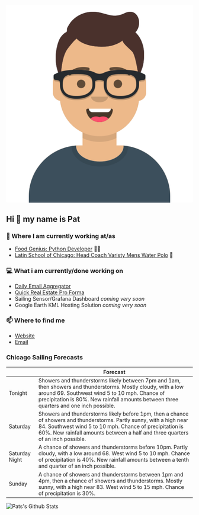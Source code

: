 [![Social banner for p-j-falconer](https://raw.githubusercontent.com/P-J-FALCONER/P-J-FALCONER/master/assets/avataaars.svg)](https://patfalconer.com/)
## Hi :wave: my name is Pat

### 💼 Where I am currently working at/as
- [Food Genius: Python Developer](https://getfoodgenius.com/) 🍔🐍
- [Latin School of Chicago: Head Coach Varisty Mens Water Polo](https://www.latinschool.org/) 🤽


### 💻 What i am currently/done working on
 - [Daily Email Aggregator](https://github.com/P-J-FALCONER/dott_daily_mail)
 - [Quick Real Estate Pro Forma](https://github.com/P-J-FALCONER/henry)
 - Sailing Sensor/Grafana Dashboard *coming very soon*
 - Google Earth KML Hosting Solution *coming very soon*

### 📫 Where to find me
 - [Website](https://patfalconer.com/)
 - [Email](mailto:patrick.j.falconer@gmail.com)


### Chicago Sailing Forecasts
|   | Forecast  |
|---|---|
| Tonight | Showers and thunderstorms likely between 7pm and 1am, then showers and thunderstorms. Mostly cloudy, with a low around 69. Southwest wind 5 to 10 mph. Chance of precipitation is 80%. New rainfall amounts between three quarters and one inch possible. |
| Saturday | Showers and thunderstorms likely before 1pm, then a chance of showers and thunderstorms. Partly sunny, with a high near 84. Southwest wind 5 to 10 mph. Chance of precipitation is 60%. New rainfall amounts between a half and three quarters of an inch possible. |
| Saturday Night | A chance of showers and thunderstorms before 10pm. Partly cloudy, with a low around 68. West wind 5 to 10 mph. Chance of precipitation is 40%. New rainfall amounts between a tenth and quarter of an inch possible. |
| Sunday | A chance of showers and thunderstorms between 1pm and 4pm, then a chance of showers and thunderstorms. Mostly sunny, with a high near 83. West wind 5 to 15 mph. Chance of precipitation is 30%. |

![Pats's Github Stats](https://github-readme-stats.vercel.app/api?username=p-j-falconer&show_icons=true&theme=radical)
